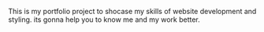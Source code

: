 This is my portfolio project to shocase my skills of website development and styling.
its gonna help you to know me and my work better.
